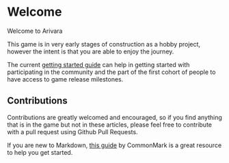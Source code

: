 # Welcome

Welcome to Arivara

This game is in very early stages of construction as a hobby project, however
the intent is that you are able to enjoy the journey.

The current [getting started guide](getting_started.md) can help in getting
started with participating in the community and the  part of the first cohort
of people to have access to game release milestones.

## Contributions

Contributions are greatly welcomed and encouraged, so if you find anything that
is in the game but not in these articles, please feel free to contribute with
a pull request using Github Pull Requests.

If you are new to Markdown, [this guide](https://commonmark.org/help/) by
CommonMark is a great resource to help you get started.
